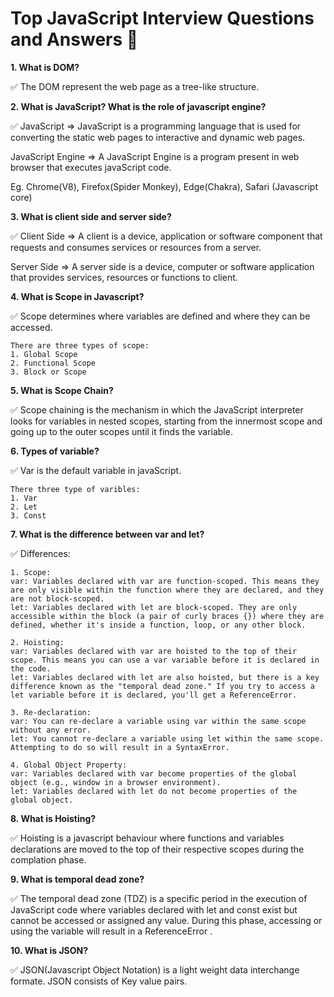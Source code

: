 # Top JavaScript Interview Questions and Answers 🚀

**1. What is DOM?**

✅ The DOM represent the web page as a tree-like structure.

**2. What is JavaScript? What is the role of javascript engine?**

✅ JavaScript => JavaScript is a programming language that is used for converting the static web pages to interactive and dynamic web pages.

JavaScript Engine => A JavaScript Engine is a program present in web browser that executes javaScript code.

Eg. Chrome(V8), Firefox(Spider Monkey), Edge(Chakra), Safari (Javascript core)

**3. What is client side and server side?**

✅ Client Side => A client is a device, application or software component that requests and consumes services or resources from a server.

Server Side => A server side is a device, computer or software application that provides services, resources or functions to client.

**4. What is Scope in Javascript?**

✅ Scope determines where variables are defined and where they can be accessed.

    There are three types of scope:
    1. Global Scope
    2. Functional Scope
    3. Block or Scope

**5. What is Scope Chain?**

✅ Scope chaining is the mechanism in which the JavaScript interpreter looks for variables in nested scopes, starting from the innermost scope and going up to the outer scopes until it finds the variable.

**6. Types of variable?**

✅ Var is the default variable in javaScript.

    There three type of varibles:
    1. Var
    2. Let
    3. Const

**7. What is the difference between var and let?**

✅ Differences:

    1. Scope:
    var: Variables declared with var are function-scoped. This means they are only visible within the function where they are declared, and they are not block-scoped.
    let: Variables declared with let are block-scoped. They are only accessible within the block (a pair of curly braces {}) where they are defined, whether it's inside a function, loop, or any other block.

    2. Hoisting:
    var: Variables declared with var are hoisted to the top of their scope. This means you can use a var variable before it is declared in the code.
    let: Variables declared with let are also hoisted, but there is a key difference known as the "temporal dead zone." If you try to access a let variable before it is declared, you'll get a ReferenceError.

    3. Re-declaration:
    var: You can re-declare a variable using var within the same scope without any error.
    let: You cannot re-declare a variable using let within the same scope. Attempting to do so will result in a SyntaxError.

    4. Global Object Property:
    var: Variables declared with var become properties of the global object (e.g., window in a browser environment).
    let: Variables declared with let do not become properties of the global object.

**8. What is Hoisting?**

✅ Hoisting is a javascript behaviour where functions and variables declarations are moved to the top of their respective scopes during the complation phase.

**9. What is temporal dead zone?**

✅ The temporal dead zone (TDZ) is a specific period in the execution of JavaScript code where variables declared with let and const exist but cannot be accessed or assigned any value. During this phase, accessing or using the variable will result in a ReferenceError .

**10. What is JSON?**

✅ JSON(Javascript Object Notation) is a light weight data interchange formate. JSON consists of Key value pairs.
